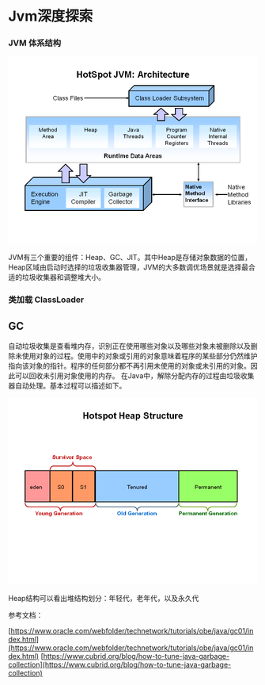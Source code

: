# Jvm深度探索

### JVM 体系结构
![Hotspot Architecture](image/hotspot_architecture.png)

JVM有三个重要的组件：Heap、GC、JIT。其中Heap是存储对象数据的位置，Heap区域由启动时选择的垃圾收集器管理，JVM的大多数调优场景就是选择最合适的垃圾收集器和调整堆大小。

### 类加载 ClassLoader

## GC
自动垃圾收集是查看堆内存，识别正在使用哪些对象以及哪些对象未被删除以及删除未使用对象的过程。使用中的对象或引用的对象意味着程序的某些部分仍然维护指向该对象的指针。程序的任何部分都不再引用未使用的对象或未引用的对象。因此可以回收未引用对象使用的内存。
在Java中，解除分配内存的过程由垃圾收集器自动处理。基本过程可以描述如下。


![Heap结构](image/heap.png)

Heap结构可以看出堆结构划分：年轻代，老年代，以及永久代



参考文档：

[https://www.oracle.com/webfolder/technetwork/tutorials/obe/java/gc01/index.html](https://www.oracle.com/webfolder/technetwork/tutorials/obe/java/gc01/index.html)
[https://www.cubrid.org/blog/how-to-tune-java-garbage-collection](https://www.cubrid.org/blog/how-to-tune-java-garbage-collection)